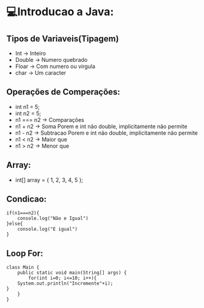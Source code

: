 # 💻Introducao a Java:

## Tipos de Variaveis(Tipagem)

- Int -> Inteiro
- Double -> Numero quebrado
- Floar -> Com numero ou virgula
- char -> Um caracter

## Operações de Comperações:

- int n1 = 5;
- int n2 = 5;
- n1 === n2 -> Comparações
- n1 + n2 -> Soma Porem e int não double, implicitamente não permite
- n1 - n2 -> Subtracao Porem e int não double, implicitamente não permite
- n1 < n2 -> Maior que
- n1 > n2 -> Menor que

## Array:

- int[] array = { 1, 2, 3, 4, 5 };


## Condicao:

```
if(n1===n2){
    console.log("Não e Igual")
}else{
    console.log("E igual")
}
```
## Loop For:

```
class Main {
    public static void main(String[] args) {
        for(int i=0; i<=10; i++){
    System.out.println("Incremente"+i);
}
    }
}
```
